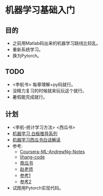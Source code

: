 # 机器学习基础入门
## 目的
* 之前用Matlab码出来的机器学习路线比较乱。
* 重新系统学习。
* 换为Pytorch。

## TODO
* <李航书> 每章理解+py码就行。
* 没精力复习的时候就来玩玩这个就行。
* 暑假能完成就行。

## 计划
* <李航-统计学习方法> <西瓜书>  
* [机器学习 白板推导系列](https://www.bilibili.com/video/BV1aE411o7qd)  
* [机器学习西瓜书白话解读](https://www.bilibili.com/video/BV17J411C7zZ)
* 参考:   
  * [Coursera-ML-AndrewNg-Notes](https://github.com/fengdu78/Coursera-ML-AndrewNg-Notes) 
  * [lihang-code](https://github.com/fengdu78/lihang-code)  
  * [南瓜书](https://github.com/datawhalechina/pumpkin-book)  
  * [赵老师](https://zhuanlan.zhihu.com/p/139287474)
  * [参考1](https://www.zhihu.com/question/22221180)  
  * [参考2](https://www.zhihu.com/question/300581053/answer/522241112)
* 试图用Pytorch实现代码。

